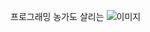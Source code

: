 프로그래밍 농가도 살리는
![이미지](https://github.com/user-attachments/assets/826c76ac-c8f1-4122-b4cb-3675a0f1f3c1)
